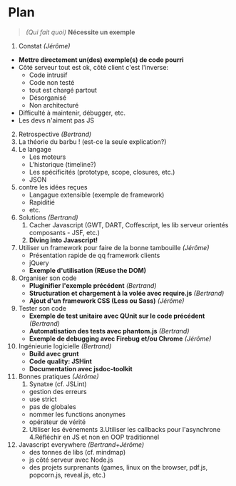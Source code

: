 Plan
=====

> _(Qui fait quoi)_
> **Nécessite un exemple**

1. Constat _(Jérôme)_
 * **Mettre directement un(des) exemple(s) de code pourri**
 * Côté serveur tout est ok, côté client c'est l'inverse:
     * Code intrusif
     * Code non testé
     * tout est chargé partout
     * Désorganisé
     * Non architecturé
 * Difficulté à maintenir, débugger, etc.
 * Les devs n'aiment pas JS
2. Retrospective _(Bertrand)_
 1. La théorie du barbu ! (est-ce la seule explication?)
 2. Le langage
      * Les moteurs
      * L'historique (timeline?)
      * Les spécificités (prototype, scope, closures, etc.)
      * JSON
 3. contre les idées reçues
    * Langague extensible (exemple de framework)
    * Rapiditié
    * etc.
3. Solutions _(Bertrand)_
    1. Cacher Javascript (GWT, DART, Coffescript, les lib serveur orientés composants - JSF, etc.)
    2. **Diving into Javascript!**                                                                  
4. Utiliser un framework pour faire de la bonne tambouille _(Jérôme)_
    * Présentation rapide de qq framework clients
    * jQuery
    * **Exemple d'utilisation (REuse the DOM)**
5. Organiser son code
    * **Pluginifier l'exemple précédent** _(Bertrand)_
    * **Structuration et chargement à la volée avec require.js** _(Bertrand)_
    * **Ajout d'un framework CSS (Less ou Sass)** _(Jérôme)_
6. Tester son code
    * **Exemple de test unitaire avec QUnit sur le code précédent** _(Bertrand)_
    * **Automatisation des tests avec phantom.js** _(Bertrand)_ 
    * **Exemple de debugging avec Firebug et/ou Chrome** _(Jérôme)_
7. Ingénieurie logicielle _(Bertrand)_
    * **Build avec grunt**
    * **Code quality: JSHint**
    * **Documentation avec jsdoc-toolkit**
8. Bonnes pratiques _(Jérôme)_
    1. Synatxe (cf. JSLint)
      * gestion des erreurs
      * use strict
      * pas de globales
      * nommer les functions anonymes
      * opérateur de vérité
    2. Utiliser les événements
    3.Utiliser les callbacks pour l'asynchrone
    4.Réfléchir en JS et non en OOP traditionnel
9. Javascript everywhere  _(Bertrand+Jérôme)_
    * des tonnes de libs (cf. mindmap)
    * js côté serveur avec Node.js
    * des projets surprenants (games, linux on the browser, pdf.js, popcorn.js, reveal.js, etc.)
